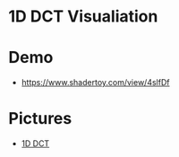 # 1D DCT Visualiation

# Demo

* https://www.shadertoy.com/view/4slfDf

# Pictures

* [1D DCT](pics/1d_dct.png)
